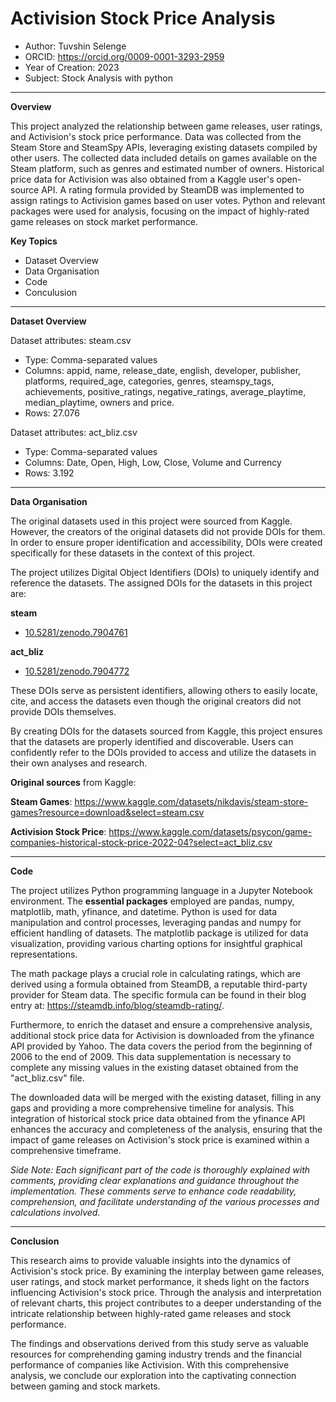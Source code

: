# Activision Stock Price Analysis 

+ Author: Tuvshin Selenge
+ ORCID: https://orcid.org/0009-0001-3293-2959
+ Year of Creation: 2023
+ Subject: Stock Analysis with python

---
**Overview**

This project analyzed the relationship between game releases, user ratings, and Activision's stock price performance. Data was collected from the Steam Store and SteamSpy APIs, leveraging existing datasets compiled by other users. The collected data included details on games available on the Steam platform, such as genres and estimated number of owners. Historical price data for Activision was also obtained from a Kaggle user's open-source API. A rating formula provided by SteamDB was implemented to assign ratings to Activision games based on user votes. 
Python and relevant packages were used for analysis, focusing on the impact of highly-rated game releases on stock market performance.

**Key Topics**

 - Dataset Overview
 - Data Organisation
 - Code
 - Conculusion

---
**Dataset Overview**

Dataset attributes: steam.csv

+ Type: Comma-separated values
+ Columns:   appid, name, release_date, english, developer, publisher, platforms, required_age, categories, genres, steamspy_tags, achievements, positive_ratings, negative_ratings, average_playtime, median_playtime, owners and price.
+ Rows: 27.076

Dataset attributes: act_bliz.csv

+ Type: Comma-separated values
+ Columns: Date, Open, High, Low, Close, Volume and Currency
+ Rows: 3.192

---
**Data Organisation**

The original datasets used in this project were sourced from Kaggle. However, the creators of the original datasets did not provide DOIs for them. In order to ensure proper identification and accessibility, DOIs were created specifically for these datasets in the context of this project.

The project utilizes Digital Object Identifiers (DOIs) to uniquely identify and reference the datasets. The assigned DOIs for the datasets in this project are:

**steam**

+ [10.5281/zenodo.7904761](https://doi.org/10.5281/zenodo.7904761) 

**act_bliz**

+ [10.5281/zenodo.7904772](https://doi.org/10.5281/zenodo.7904772) 

These DOIs serve as persistent identifiers, allowing others to easily locate, cite, and access the datasets even though the original creators did not provide DOIs themselves.

By creating DOIs for the datasets sourced from Kaggle, this project ensures that the datasets are properly identified and discoverable. Users can confidently refer to the DOIs provided to access and utilize the datasets in their own analyses and research.

**Original sources** from Kaggle:

**Steam Games**: https://www.kaggle.com/datasets/nikdavis/steam-store-games?resource=download&select=steam.csv

**Activision Stock Price**: https://www.kaggle.com/datasets/psycon/game-companies-historical-stock-price-2022-04?select=act_bliz.csv

---
**Code**

The project utilizes Python programming language in a Jupyter Notebook environment. 
The **essential packages** employed are pandas, numpy, matplotlib, math, yfinance, and datetime.
Python is used for data manipulation and control processes, leveraging pandas and numpy for efficient handling of datasets. The matplotlib package is utilized for data visualization, providing various charting options for insightful graphical representations.

The math package plays a crucial role in calculating ratings, which are derived using a formula obtained from SteamDB, a reputable third-party provider for Steam data. The specific formula can be found in their blog entry at: https://steamdb.info/blog/steamdb-rating/.

Furthermore, to enrich the dataset and ensure a comprehensive analysis, additional stock price data for Activision is downloaded from the yfinance API provided by Yahoo. The data covers the period from the beginning of 2006 to the end of 2009. This data supplementation is necessary to complete any missing values in the existing dataset obtained from the "act_bliz.csv" file. 

The downloaded data will be merged with the existing dataset, filling in any gaps and providing a more comprehensive timeline for analysis. This integration of historical stock price data obtained from the yfinance API enhances the accuracy and completeness of the analysis, ensuring that the impact of game releases on Activision's stock price is examined within a comprehensive timeframe.

*Side Note: Each significant part of the code is thoroughly explained with comments, providing clear explanations and guidance throughout the implementation. These comments serve to enhance code readability, comprehension, and facilitate understanding of the various processes and calculations involved.*

---
**Conclusion**

This research aims to provide valuable insights into the dynamics of Activision's stock price. By examining the interplay between game releases, user ratings, and stock market performance, it sheds light on the factors influencing Activision's stock price. Through the analysis and interpretation of relevant charts, this project contributes to a deeper understanding of the intricate relationship between highly-rated game releases and stock performance. 

The findings and observations derived from this study serve as valuable resources for comprehending gaming industry trends and the financial performance of companies like Activision. With this comprehensive analysis, we conclude our exploration into the captivating connection between gaming and stock markets.
